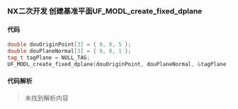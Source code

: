 ### NX二次开发 创建基准平面UF_MODL_create_fixed_dplane

#### 代码

```cpp
double douOriginPoint[3] = { 0, 0, 5 };
double douPlaneNormal[3] = { 0, 0, 1 };
tag_t tagPlane = NULL_TAG;
UF_MODL_create_fixed_dplane(douOriginPoint, douPlaneNormal, &tagPlane );
```

#### 代码解析
> 未找到解析内容

